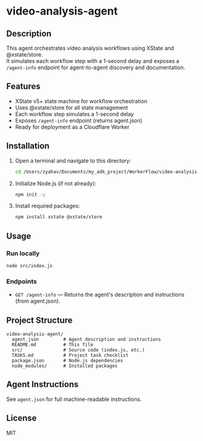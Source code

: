 # video-analysis-agent

## Description
This agent orchestrates video analysis workflows using XState and @xstate/store.  
It simulates each workflow step with a 1-second delay and exposes a `/agent-info` endpoint for agent-to-agent discovery and documentation.

## Features
- XState v5+ state machine for workflow orchestration
- Uses @xstate/store for all state management
- Each workflow step simulates a 1-second delay
- Exposes `/agent-info` endpoint (returns agent.json)
- Ready for deployment as a Cloudflare Worker

## Installation

1. Open a terminal and navigate to this directory:
   ```sh
   cd /Users/zyahav/Documents/my_adk_project/WorkerFlow/video-analysis-agent
   ```
2. Initialize Node.js (if not already):
   ```sh
   npm init -y
   ```
3. Install required packages:
   ```sh
   npm install xstate @xstate/store
   ```

## Usage

### Run locally
```sh
node src/index.js
```

### Endpoints

- `GET /agent-info` — Returns the agent's description and instructions (from agent.json).

## Project Structure

```
video-analysis-agent/
  agent.json         # Agent description and instructions
  README.md          # This file
  src/               # Source code (index.js, etc.)
  TASKS.md           # Project task checklist
  package.json       # Node.js dependencies
  node_modules/      # Installed packages
```

## Agent Instructions
See `agent.json` for full machine-readable instructions.

## License
MIT 